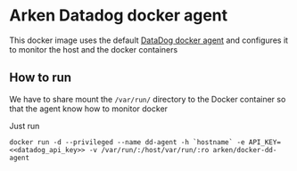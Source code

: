 Arken Datadog docker agent
==========================

This docker image uses the default [DataDog docker agent](https://github.com/DataDog/docker-dd-agent) and configures it to monitor the host and the docker containers


How to run
----------

We have to share mount the `/var/run/` directory to the Docker container so that the agent know how to monitor docker

Just run

	docker run -d --privileged --name dd-agent -h `hostname` -e API_KEY=<<datadog_api_key>> -v /var/run/:/host/var/run/:ro arken/docker-dd-agent


